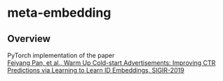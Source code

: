 # meta-embedding

## Overview
PyTorch implementation of the paper  
[Feiyang Pan, et al., Warm Up Cold-start Advertisements: Improving CTR Predictions via Learning to Learn ID Embeddings, SIGIR-2019](https://arxiv.org/pdf/1904.11547.pdf)
